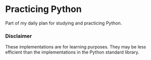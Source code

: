 # Practicing Python

Part of my daily plan for studying and practicing Python.

### Disclaimer

These implementations are for learning purposes. They may be less efficient than the implementations in the Python standard library.